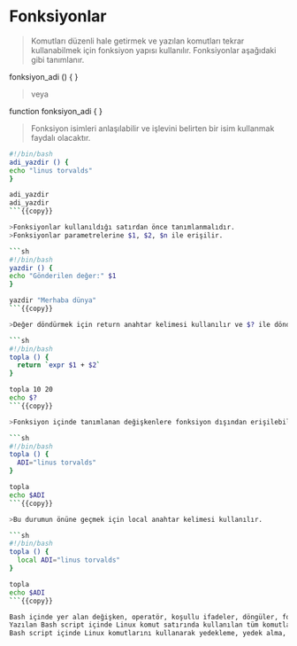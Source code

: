 # Fonksiyonlar

>Komutları düzenli hale getirmek ve yazılan komutları tekrar kullanabilmek için fonksiyon yapısı kullanılır.
>Fonksiyonlar aşağıdaki gibi tanımlanır.

fonksiyon_adi () {
  <komutlar>
}

>veya

function fonksiyon_adi {
  <komutlar>
}

>Fonksiyon isimleri anlaşılabilir ve işlevini belirten bir isim kullanmak faydalı olacaktır.

```sh
#!/bin/bash
adi_yazdir () {
echo "linus torvalds"
}

adi_yazdir
adi_yazdir
```{{copy}}

>Fonksiyonlar kullanıldığı satırdan önce tanımlanmalıdır.
>Fonksiyonlar parametrelerine $1, $2, $n ile erişilir.

```sh
#!/bin/bash
yazdir () {
echo "Gönderilen değer:" $1
}

yazdir "Merhaba dünya"
```{{copy}}

>Değer döndürmek için return anahtar kelimesi kullanılır ve $? ile döndürülen değere ulaşılır.

```sh
#!/bin/bash
topla () {
  return `expr $1 + $2`
}

topla 10 20
echo $?
```{{copy}}

>Fonksiyon içinde tanımlanan değişkenlere fonksiyon dışından erişilebilir.

```sh
#!/bin/bash
topla () {
  ADI="linus torvalds"
}

topla
echo $ADI
```{{copy}}

>Bu durumun önüne geçmek için local anahtar kelimesi kullanılır.

```sh
#!/bin/bash
topla () {
  local ADI="linus torvalds"
}

topla
echo $ADI
```{{copy}}

Bash içinde yer alan değişken, operatör, koşullu ifadeler, döngüler, fonksiyonlar gibi özellikler sayesinde özel Bash script dosyaları hazırlayabilir ve kullanabilirsiniz.
Yazılan Bash script içinde Linux komut satırında kullanılan tüm komutlar kullanılabilir.
Bash script içinde Linux komutlarını kullanarak yedekleme, yedek alma, dosya gönderme, sistem durumu gibi çeşitli araçlar yapabilirsiniz.
